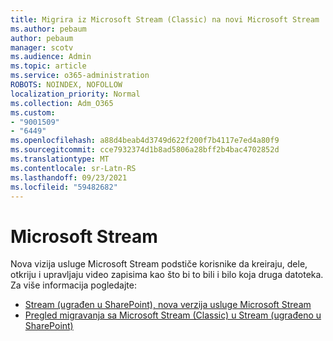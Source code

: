 ```yaml
---
title: Migrira iz Microsoft Stream (Classic) na novi Microsoft Stream
ms.author: pebaum
author: pebaum
manager: scotv
ms.audience: Admin
ms.topic: article
ms.service: o365-administration
ROBOTS: NOINDEX, NOFOLLOW
localization_priority: Normal
ms.collection: Adm_O365
ms.custom:
- "9001509"
- "6449"
ms.openlocfilehash: a88d4beab4d3749d622f200f7b4117e7ed4a80f9
ms.sourcegitcommit: cce7932374d1b8ad5806a28bff2b4bac4702852d
ms.translationtype: MT
ms.contentlocale: sr-Latn-RS
ms.lasthandoff: 09/23/2021
ms.locfileid: "59482682"
---
```

# <a name="microsoft-stream"></a>Microsoft Stream

Nova vizija usluge Microsoft Stream podstiče korisnike da kreiraju, dele, otkriju i upravljaju video zapisima kao što bi to bili i bilo koja druga datoteka. Za više informacija pogledajte:

- [Stream (ugrađen u SharePoint), nova verzija usluge Microsoft Stream](https://docs.microsoft.com/stream/streamnew/new-stream)
- [Pregled migravanja sa Microsoft Stream (Classic) u Stream (ugrađeno u SharePoint)](https://docs.microsoft.com/stream/streamnew/stream-classic-to-new-migration-overview)